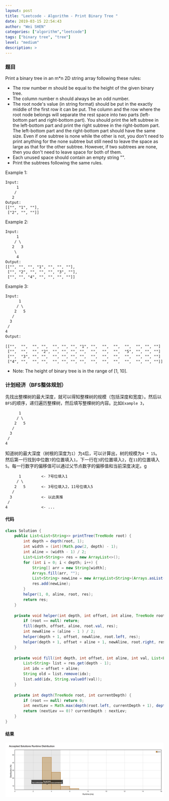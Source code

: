 ```yaml
---
layout: post
title: "Leetcode - Algorithm - Print Binary Tree "
date: 2019-03-15 22:54:43
author: "Wei SHEN"
categories: ["algorithm","leetcode"]
tags: ["binary tree", "tree"]
level: "medium"
description: >
---
```


### 题目
Print a binary tree in an m*n 2D string array following these rules:

* The row number m should be equal to the height of the given binary tree.
* The column number n should always be an odd number.
* The root node's value (in string format) should be put in the exactly middle of the first row it can be put. The column and the row where the root node belongs will separate the rest space into two parts (left-bottom part and right-bottom part). You should print the left subtree in the left-bottom part and print the right subtree in the right-bottom part. The left-bottom part and the right-bottom part should have the same size. Even if one subtree is none while the other is not, you don't need to print anything for the none subtree but still need to leave the space as large as that for the other subtree. However, if two subtrees are none, then you don't need to leave space for both of them.
* Each unused space should contain an empty string "".
* Print the subtrees following the same rules.

Example 1:
```
Input:
     1
    /
   2
Output:
[["", "1", ""],
 ["2", "", ""]]
```

Example 2:
```
Input:
     1
    / \
   2   3
    \
     4
Output:
[["", "", "", "1", "", "", ""],
 ["", "2", "", "", "", "3", ""],
 ["", "", "4", "", "", "", ""]]
```

Example 3:
```
Input:
      1
     / \
    2   5
   /
  3
 /
4
Output:

[["",  "",  "", "",  "", "", "", "1", "",  "",  "",  "",  "", "", ""]
 ["",  "",  "", "2", "", "", "", "",  "",  "",  "",  "5", "", "", ""]
 ["",  "3", "", "",  "", "", "", "",  "",  "",  "",  "",  "", "", ""]
 ["4", "",  "", "",  "", "", "", "",  "",  "",  "",  "",  "", "", ""]]
```

* Note: The height of binary tree is in the range of [1, 10].


### 计划经济（BFS整体规划）
先找出整棵树的最大深度，就可以得知整棵树的规模（包括深度和宽度）。然后以`BFS`的顺序，递归遍历整棵树，然后填写整棵树的内容。比如`Example 3`，
```
      1
     / \
    2   5
   /
  3
 /
4
```
知道树的最大深度（树根的深度为`1`）为`4`后，可以计算出，树的规模为`4 * 15`。然后第一行找到中位数`7`的位置填入`1`，下一行在`3`的位置填入`2`，在`11`的位置填入`5`。每一行数字的偏移值可以通过父节点数字的偏移值和当前深度决定。g

```
      1         <- 7号位填入1
     / \
    2   5       <- 3号位填入2，11号位填入5
   /
  3             <- 以此类推
 /
4               <- ...
```

#### 代码
```java
class Solution {
    public List<List<String>> printTree(TreeNode root) {
        int depth = depth(root, 1);
        int width = (int)(Math.pow(2, depth) - 1);
        int aline = (width - 1) / 2;
        List<List<String>> res = new ArrayList<>();
        for (int i = 0; i < depth; i++) {
            String[] arr = new String[width];
            Arrays.fill(arr, "");
            List<String> newLine = new ArrayList<String>(Arrays.asList(arr));
            res.add(newLine);
        }
        helper(1, 0, aline, root, res);
        return res;
    }

    private void helper(int depth, int offset, int aline, TreeNode root, List<List<String>> res) {
        if (root == null) return;
        fill(depth, offset, aline, root.val, res);
        int newAline = (aline - 1 ) / 2;
        helper(depth + 1, offset, newAline, root.left, res);
        helper(depth + 1, offset + aline + 1, newAline, root.right, res);
    }

    private void fill(int depth, int offset, int aline, int val, List<List<String>> res) {
        List<String> list = res.get(depth - 1);
        int idx = offset + aline;
        String old = list.remove(idx);
        list.add(idx, String.valueOf(val));
    }

    private int depth(TreeNode root, int currentDepth) {
        if (root == null) return 0;
        int nextLev = Math.max(depth(root.left, currentDepth + 1), depth(root.right, currentDepth + 1));
        return (nextLev == 0)? currentDepth : nextLev;
    }
}
```

#### 结果
![print-binary-tree-1](/images/leetcode/print-binary-tree-1.png)

